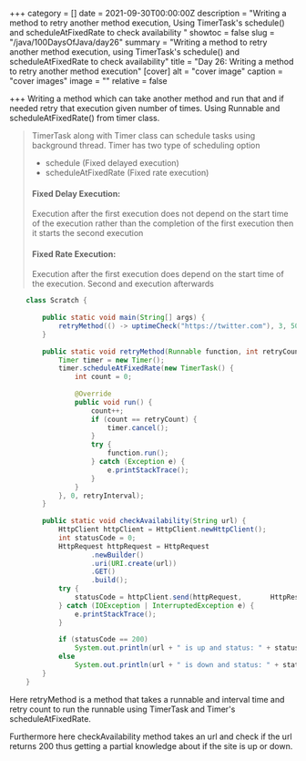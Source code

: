 +++
category = []
date = 2021-09-30T00:00:00Z
description = "Writing a method to retry another method execution, Using TimerTask's schedule() and scheduleAtFixedRate to check availability "
showtoc = false
slug = "/java/100DaysOfJava/day26"
summary = "Writing a method to retry another method execution, using TimerTask's schedule() and scheduleAtFixedRate to check availability"
title = "Day 26: Writing a method to retry another method execution"
[cover]
alt = "cover image"
caption = "cover images"
image = ""
relative = false

+++
Writing a method which can take another method and run that and if needed
retry that execution given number of times. Using Runnable and scheduleAtFixedRate()
from timer class.

> 
>
> TimerTask along with Timer class can schedule tasks using background thread.
> Timer has two type of scheduling option
>
> * schedule (Fixed delayed execution)
> * scheduleAtFixedRate (Fixed rate execution)
>
> #### Fixed Delay Execution:
>
> Execution after the first execution does not depend on the start time of the execution rather than the completion of the first execution then it starts the second execution
>
> #### Fixed Rate Execution:
>
> Execution after the first execution does depend on the start time of the execution. Second and execution afterwards
```java
	class Scratch {
    
        public static void main(String[] args) {
            retryMethod(() -> uptimeCheck("https://twitter.com"), 3, 5000L);
        }
    
        public static void retryMethod(Runnable function, int retryCount, long retryInterval) {
            Timer timer = new Timer();
            timer.scheduleAtFixedRate(new TimerTask() {
                int count = 0;
    
                @Override
                public void run() {
                    count++;
                    if (count == retryCount) {
                        timer.cancel();
                    }
                    try {
                        function.run();
                    } catch (Exception e) {
                        e.printStackTrace();
                    }
                }
            }, 0, retryInterval);
        }
    
        public static void checkAvailability(String url) {
            HttpClient httpClient = HttpClient.newHttpClient();
            int statusCode = 0;
            HttpRequest httpRequest = HttpRequest
                    .newBuilder()
                    .uri(URI.create(url))
                    .GET()
                    .build();
            try {
                statusCode = httpClient.send(httpRequest, 		HttpResponse.BodyHandlers.ofString()).statusCode();
            } catch (IOException | InterruptedException e) {
                e.printStackTrace();
            }
    
            if (statusCode == 200)
                System.out.println(url + " is up and status: " + statusCode);
            else
                System.out.println(url + " is down and status: " + statusCode);
        }
    }
```
Here retryMethod is a method that takes a runnable and interval time and retry count to run the runnable using TimerTask and Timer's scheduleAtFixedRate. 

Furthermore here checkAvailability method takes an url and check if the url returns 200 thus getting a partial knowledge about if the site is up or down.
